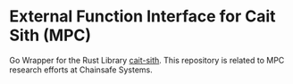 # External Function Interface for Cait Sith (MPC) 
Go Wrapper for the Rust Library [cait-sith](https://docs.rs/cait-sith/latest/cait_sith/).
This repository is related to MPC research efforts at Chainsafe Systems.